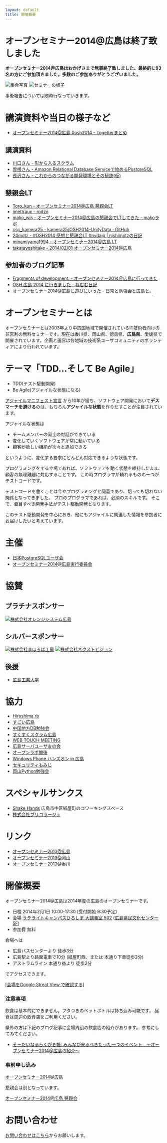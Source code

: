 ```yaml
---
layout: default
title: 開催概要
---
```


# オープンセミナー2014@広島は終了致しました

**オープンセミナー2014@広島はおかげさまで無事終了致しました。最終的に93名の方にご参加頂きました。多数のご参加ありがとうございました。**

![集合写真](/images/report1.jpg)
![セミナーの様子](/images/report2.jpg)

事後報告については随時行なっていきます。


# 講演資料や当日の様子など

* [オープンセミナー2014@広島 #osh2014 - Togetterまとめ](http://togetter.com/li/623299)

## 講演資料

* [川口さん - 形から入るスクラム](http://www.slideshare.net/ducky19999/osh2014-kawaguhi)
* [曽根さん - Amazon Relational Database Serviceで始めるPostgreSQL](http://soudai1025.blogspot.jp/2014/02/2014.html)
* [長沢さん - これからのつながる開発環境とその秘訣(仮)](http://re-workstyle.com/articles/open-seminar-hiroshima-2014/)

## 懇親会LT

* [Toro_kun - オープンセミナー2014@広島 懇親会LT](http://www.slideshare.net/KzMatsubara/2014-lt-30697565)
* [jmettraux - rodzo](http://snap.lambda.io/hos/slides/0.html)
* [mako_wis - オープンセミナー2014@広島の懇親会でLTしてきた - makoラボ](http://mako-wis.hatenablog.com/entry/2014/02/01/234927)
* [csc_kamera25 - kamera25/OSH2014-UnityData · GitHub](https://github.com/kamera25/OSH2014-UnityData)
* [24motz - #OSH2014 感想と懇親会LT #nvdajp | nishimotzの日記](http://d.nishimotz.com/archives/1664)
* [minamiyama1994 - オープンセミナー2014@広島 LT](http://www.slideshare.net/masakazuminamiyama/2014-lt)
* [takatayoshitake - 2014/02/01 オープンセミナー2014@広島](http://tkt-study.tumblr.com/post/75326130862/20140201-osh2014)

## 参加者のブログ記事

* [Fragments of development. - オープンセミナー2014＠広島に行ってきた](http://ykumano.tumblr.com/post/75470245706/2014)
* [OSH 広島 2014 に行きました - ねむむ日記](http://nemumu.hateblo.jp/entry/2014/02/02/035033)
* [オープンセミナー2014@広島に遊びにいった - 日常と勉強会と広島と。](http://eielh-life.tumblr.com/post/75265845130/2014)


# オープンセミナーとは

オープンセミナーとは2003年より中四国地域で開催されているIT技術者向けの非営利の無料セミナーです。現在は香川県、岡山県、徳島県、**広島県**、愛媛県で開催されています。企画と運営は各地域の技術系ユーザコミュニティのボランティアにより行われています。


# テーマ「TDD…そして Be Agile」

* TDD(テスト駆動開発)
* Be Agile(アジャイルな状態になる)

[アジャイルマニフェスト宣言](http://agilemanifesto.org/iso/ja/) から10年が経ち、ソフトウェア開発において**デスマーチを避ける**のは、もちろん**アジャイルな状態**を作りだすことが注目されています。

アジャイルな状態は

* チームメンバーの同士の対話ができている
* 変化していくソフトウェアが常に動いている
* 顧客が欲しい機能が次々と追加できる

というように、変化する要求にどんどん対応できるような状態です。

プログラミングをする立場であれば、ソフトウェアを動く状態を維持したまま、顧客の無理難題に対応することです。
この時プログラマが頼れるものの一つがテストコードです。

テストコードを書くことは今やプログラミングと同義であり、切っても切れない関係となってきました。
プロのプログラマであれば、必須のスキルです。
そこで、着目すべき開発手法がテスト駆動開発となります。

このテスト駆動開発を中心におき、他にもアジャイルに関連した情報を参加者にお届けしたいと考えています。


# 主催

* [日本PostgreSQLユーザ会](http://www.postgresql.jp/)
* [オープンセミナー2014@広島実行委員会](http://osh-2014.github.io/members.html)


# 協賛

## プラチナスポンサー

[![株式会社オレンジシステム広島](http://osh-2014.github.io/images/orange_468.png)](http://www.orange.co.jp)


## シルバースポンサー

[![株式会社まほろば工房](http://osh-2014.github.io/images/mahoroba_234.png)](http://www.ate-mahoroba.jp/)
[![株式会社ネクストビジョン](http://osh-2014.github.io/images/nextvision_234.png)](http://www.nextvision.co.jp/)


## 後援

* [広島工業大学](http://www.it-hiroshima.ac.jp)


# 協力

* [Hiroshima.rb](http://hiroshimarb.github.io/)
* [すごい広島](http://great-h.github.io/)
* [中国地方DB勉強会](http://dbstudychugoku.github.io/)
* [すくすくスクラム広島](https://www.facebook.com/Sukusuku.Scrum.Hiroshima?fref=ts)
* [WEB TOUCH MEETING](http://webtouchmeeting.com/)
* [広島サーバユーザ友の会](http://server-h.github.io/)
* [オープンラボ備後](https://sites.google.com/site/openlabbingo/)
* [Windows Phone ハンズオン in 広島](https://www.facebook.com/groups/273162962715808/)
* [セキュリティもみじ](http://d.hatena.ne.jp/sec-momiji/)
* [岡山Python勉強会](http://okapython.doorkeeper.jp/)


# スペシャルサンクス

* [Shake Hands](http://www.shakehands.jp/) 広島市中区紙屋町のコワーキングスペース
* [株式会社ブリコラージュ](http://www.bric.jp/)


# リンク

* [オープンセミナー2013@広島](http://osh-web.github.com/)
* [オープンセミナー2013@岡山](http://openseminar.okaya.ma/2013/)
* [オープンセミナー2013@香川](http://atnd.org/events/40654)


# 開催概要

オープンセミナー2014@広島は2014年度の広島のオープンセミナーです。

* 日程 2014年2月1日 10:00-17:30 (受付開始 9:30予定)
* 会場 [サテライトキャンパスひろしま 大講義室 502](http://www.pu-hiroshima.ac.jp/site/satellite/introduction.html) ([広島県民文化センター 5F](http://www.rcchall.jp/bunkac/html/access/index.html))
* 参加費 無料

会場へは

* 広島バスセンターより 徒歩3分
* 広島駅より路面電車で10分 (紙屋町西、または 本通り下車徒歩2分)
* アストラムライン 本通り益より 徒歩2分

でアクセスできます。

[\[会場をGoogle Streat View で確認する\]](https://maps.google.com/maps?q=%E5%BA%83%E5%B3%B6%E5%B8%82%E4%B8%AD%E5%8C%BA%E5%A4%A7%E6%89%8B%E7%94%BA+1+%E4%B8%81%E7%9B%AE+5-3&ie=UTF8&ll=34.394357,132.456&spn=0.021956,0.019934&hnear=%E6%97%A5%E6%9C%AC,+%E5%BA%83%E5%B3%B6%E7%9C%8C%E5%BA%83%E5%B3%B6%E5%B8%82%E4%B8%AD%E5%8C%BA%E5%A4%A7%E6%89%8B%E7%94%BA%EF%BC%91%E4%B8%81%E7%9B%AE%EF%BC%95%E2%88%92%EF%BC%93&t=m&z=16&layer=c&cbll=34.394451,132.456042&panoid=izf3XJ8gK8qM9lUWTX7h_w&cbp=12,287.22,,0,-14.94)

### 注意事項

飲食は基本的にできません。フタつきのペットボトルは持ち込み可能です。
昼食は周辺の飲食店をご利用ください。

県外の方は下記のブログ記事に会場周辺の飲食店の紹介があります。
参考にしてみてください。

* [そーだいなるらくがき帳: みんなが来るべきたった一つのイベント　～オープンセミナー2014＠広島の紹介～](http://soudai1025.blogspot.jp/2013/12/osh2014.html)

### 事前申し込み

<a href="http://osh-web.doorkeeper.jp/events/7534" class="doorkeeper-registration-widget" data-width="540">オープンセミナー2014@広島</a>

懇親会は別となっています。

<a href="http://osh-web.doorkeeper.jp/events/7544" class="doorkeeper-registration-widget" data-width="540">オープンセミナー2014@広島 懇親会</a>
<script src="http://widgets.doorkeeper.jp/w/widget.js" type="text/javascript"></script>


# お問い合わせ

<a class="button" href="http://osh-web.doorkeeper.jp/contact/new">お問い合わせはこちら</a>からお願いします。

